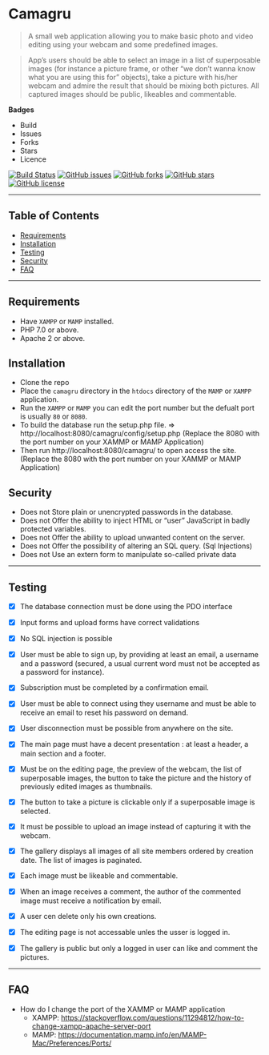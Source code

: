 # Camagru

> A small web application allowing you to make basic photo and video editing using your webcam and some predefined images.

> App’s users should be able to select an image in a list of superposable images (for instance a picture frame, or other “we don’t wanna know what you are using this for” objects), take a picture with his/her webcam and admire the result that should be mixing both pictures. All captured images should be public, likeables and commentable. </br>


**Badges**

- Build
- Issues
- Forks
- Stars
- Licence

[![Build Status](http://img.shields.io/travis/badges/badgerbadgerbadger.svg?style=flat-square)](https://travis-ci.org/badges/badgerbadgerbadger)
<a href="https://github.com/The-only-blue/Camagru/issues"><img alt="GitHub issues" src="https://img.shields.io/github/issues/The-only-blue/Camagru"></a>
<a href="https://github.com/The-only-blue/Camagru/network"><img alt="GitHub forks" src="https://img.shields.io/github/forks/The-only-blue/Camagru"></a>
<a href="https://github.com/The-only-blue/Camagru/stargazers"><img alt="GitHub stars" src="https://img.shields.io/github/stars/The-only-blue/Camagru"></a>
<a href="https://github.com/The-only-blue/Camagru"><img alt="GitHub license" src="https://img.shields.io/github/license/The-only-blue/Camagru"></a>


---
## Table of Contents

- [Requirements](#requirements)
- [Installation](#installation)
- [Testing](#testing)
- [Security](#security)
- [FAQ](#faq)
---

## Requirements

- Have `XAMPP` or `MAMP` installed.
- PHP 7.0 or above.
- Apache 2 or above.

## Installation

- Clone the repo
- Place the `camagru` directory in the `htdocs` directory of the `MAMP` or `XAMPP` application.
- Run the `XAMPP` or `MAMP` you can edit the port number but the defualt port is usually `80` or `8080`.
- To build the database run the setup.php file. => http://localhost:8080/camagru/config/setup.php (Replace the 8080 with the port number on your XAMMP or MAMP Application)
- Then run http://localhost:8080/camagru/ to open access the site. (Replace the 8080 with the port number on your XAMMP or MAMP Application)

## Security

- Does not Store plain or unencrypted passwords in the database.
- Does not Offer the ability to inject HTML or “user” JavaScript in badly protected variables.
- Does not Offer the ability to upload unwanted content on the server.
- Does not Offer the possibility of altering an SQL query. (Sql Injections) 
- Does not Use an extern form to manipulate so-called private data

---
## Testing

- [x] The database connection must be done using the PDO interface

- [x] Input forms and upload forms have correct validations

- [x] No SQL injection is possible

- [x] User must be able to sign up, by providing at least an email, a username and a password (secured, a usual current word must not be accepted as a password for instance).

- [x] Subscription must be completed by a confirmation email.

- [x] User must be able to connect using they username and must be able to receive an email to reset his password on demand.

- [x] User disconnection must be possible from anywhere on the site.

- [x] The main page must have a decent presentation : at least a header, a main section and a footer.

- [x] Must be on the editing page, the preview of the webcam, the list of superposable images, the button to take the picture and the history of previously edited images as thumbnails.

- [x] The button to take a picture is clickable only if a superposable image is selected.

- [x] It must be possible to upload an image instead of capturing it with the webcam.

- [x] The gallery displays all images of all site members ordered by creation date. The list of images is paginated.

- [x] Each image must be likeable and commentable.

- [x] When an image receives a comment, the author of the commented image must receive a notification by email.

- [x] A user cen delete only his own creations.

- [x] The editing page is not accessable unles the usser is logged in.

- [x] The gallery is public but only a logged in user can like and comment the pictures.

---
## FAQ

- How do I change the port of the XAMMP or MAMP application 
    - XAMPP: https://stackoverflow.com/questions/11294812/how-to-change-xampp-apache-server-port
    - MAMP: https://documentation.mamp.info/en/MAMP-Mac/Preferences/Ports/
